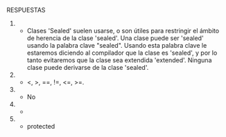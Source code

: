 RESPUESTAS
1. - Clases 'Sealed' suelen usarse, o son útiles para restringir el ámbito de herencia de la clase 'sealed'. Una clase puede ser 'sealed' usando  la palabra clave "sealed".
Usando esta palabra clave le estaremos diciendo al compilador que la clase es 'sealed', y por lo tanto evitaremos que la clase sea extendida 'extended'.
Ninguna clase puede derivarse de la clase 'sealed'.

2. - <, >, ==, !=, <=, >=.

3. - No

4. - 

5. - protected
